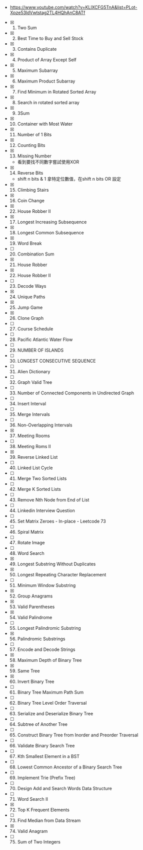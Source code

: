 * https://www.youtube.com/watch?v=KLlXCFG5TnA&list=PLot-Xpze53ldVwtstag2TL4HQhAnC8ATf
* [x] 1. Two Sum
* [x] 2. Best Time to Buy and Sell Stock
* [x] 3. Contains Duplicate
 * [x] 4. Product of Array Except Self
 * [x] 5. Maximum Subarray
 * [x] 6. Maximum Product Subarray
 * [x] 7. Find Minimum in Rotated Sorted Array
 * [x] 8. Search in rotated sorted array
 * [x] 9. 3Sum
 * [x] 10. Container with Most Water
 * [x] 11. Number of 1 Bits
 * [x] 12. Counting Bits
 * [x] 13. Missing Number
	 * 看到要找不同數字嘗試使用XOR
 * [x] 14. Reverse Bits
	 * shift n bits  & 1 拿特定位數值，在shift n bits OR 設定
 * [x] 15. Climbing Stairs
 * [x] 16. Coin Change
 * [x] 22. House Robber II
 * [x] 17. Longest Increasing Subsequence
 * [x] 18. Longest Common Subsequence
 * [x] 19. Word Break
 * [ ] 20. Combination Sum
 * [x] 21. House Robber
 * [x] 22. House Robber II
 * [ ] 23. Decode Ways
 * [x] 24. Unique Paths
 * [x] 25. Jump Game
 * [x] 26. Clone Graph
 * [ ] 27. Course Schedule
 * [ ] 28. Pacific Atlantic Water Flow
 * [ ] 29. NUMBER OF ISLANDS
 * [ ] 30. LONGEST CONSECUTIVE SEQUENCE
 * [ ] 31. Alien Dictionary
 * [ ] 32. Graph Valid Tree
 * [ ] 33. Number of Connected Components in Undirected Graph
 * [ ] 34. Insert Interval
 * [ ] 35. Merge Intervals
 * [ ] 36. Non-Overlapping Intervals
 * [x] 37. Meeting Rooms
 * [ ] 38. Meeting Roms II
 * [x] 39. Reverse Linked List
 * [ ] 40. Linked List Cycle
 * [ ] 41. Merge Two Sorted Lists
* [ ] 42. Merge K Sorted Lists
* [ ] 43. Remove Nth Node from End of List
* [ ] 44. Linkedin Interview Question
* [ ] 45. Set Matrix Zeroes - In-place - Leetcode 73
* [ ] 46. Spiral Matrix
* [ ] 47. Rotate Image
* [ ] 48. Word Search
* [x] 49.  Longest Substring Without Duplicates
* [x] 50. Longest Repeating Character Replacement
* [ ] 51. Minimum Window Substring
* [x] 52. Group Anagrams
* [x] 53. Valid Parentheses
* [x] 54. Valid Palindrome
* [ ] 55. Longest Palindromic Substring
* [x] 56. Palindromic Substrings
* [ ] 57. Encode and Decode Strings
* [x] 58. Maximum Depth of Binary Tree
* [x] 59. Same Tree
* [x] 60. Invert Binary Tree
* [ ] 61. Binary Tree Maximum Path Sum
* [ ] 62. Binary Tree Level Order Traversal
* [ ] 63. Serialize and Deserialize Binary Tree
* [ ] 64. Subtree of Another Tree
* [ ] 65. Construct Binary Tree from Inorder and Preorder Traversal
* [ ] 66. Validate Binary Search Tree
* [ ] 67. Kth Smallest Element in a BST
* [ ] 68. Lowest Common Ancestor of a Binary Search Tree
* [ ] 69. Implement Trie (Prefix Tree)
* [ ] 70. Design Add and Search Words Data Structure
* [ ] 71. Word Search II
* [x] 72. Top K Frequent Elements
* [ ] 73. Find Median from Data Stream
* [x] 74. Valid Anagram
* [ ] 75. Sum of Two Integers